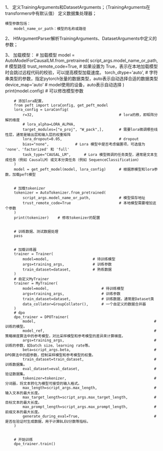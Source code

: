 1、
    定义TrainingArguments和DatasetArguments；（TrainingArguments在transformers中有默认值）
    定义数据集处理器；

    模型参数包括：
        model_name_or_path：模型的名称或路径


2、
    HfArgumentParser解析TrainingArguments、DatasetArguments中定义的参数；

3、
    加载模型：
        # 加载模型
        model = AutoModelForCausalLM.from_pretrained(
            script_args.model_name_or_path,     # 模型路径
            trust_remote_code=True,             # 如果设置为 True，表示在本地加载模型时会跳过远程代码的校验，可以提高模型加载速度。
            torch_dtype='auto',                 # 字符串类型的参数，指定pytorch张量的数据类型，auto表示自动选择合适的数据类型
            device_map='auto'                   # model使用的设备，auto表示自动选择
        )
        print(model.config)    # 可以修改模型参数

        # 添加lora配置，
        from peft import LoraConfig, get_peft_model
        lora_config = LoraConfig(
            r=32,                                       # lora的秩，即矩阵分解的维度
            # lora_alpha=LORA_ALPHA,                        
            target_modules=["o_proj", "W_pack",],       # 需要lora微调哪些线性层，通常是输出层和输入层的权重矩阵
            lora_dropout=0.05,                          # dropout
            bias="none",            # Lora 模型中是否考虑偏置项，可选值为 'none'、'factorized' 和 'full'
            task_type="CAUSAL_LM",      # Lora 模型微调的任务类型，通常是文本生成任务（例如 CausalLM）或文本分类任务（例如 SequenceClassification）
        )
        model = get_peft_model(model, lora_config)      # 根据原模型和lora参数，加载peft模型


        # 加载tokenizer
        tokenizer = AutoTokenizer.from_pretrained(
            script_args.model_name_or_path,             # 模型保存地址
            trust_remote_code=True                      # 本地模型需要增加这个参数
        )
        print(tokenizer)    # 修改tokenizer的配置


        # 训练数据、测试数据处理
        pass


        # 加载训练器
        trainer = Trainer(
            model=model,                    # 待训练模型
            args=training_args,             # 训练参数
            train_dataset=dataset,          # 熟练数据
        )
        # 自定义MyTrainer
        trainer = MyTrainer(
            model=model,                        # 待训练模型
            args=training_args,                 # 训练参数
            train_dataset=dataset,              # 训练数据，通常是Dataset类
            data_collator=GroupCollator(),      # 一个自定义的数据合并器
        )
        # dpo
        dpo_trainer = DPOTrainer(
            model,                                                      # 训练的模型。
            model_ref,                                                  # 策略梯度算法中的参考模型，对比采样模型和参考模型的差异来计算梯度。
            args=training_args,                                         # 训练的参数，如batch size、learning rate等。
            beta=script_args.beta,                                      # DPO算法中的超参数，控制采样模型和参考模型的权重。
            train_dataset=train_dataset,                                # 训练数据集。
            eval_dataset=eval_dataset,                                  # 验证数据集。
            tokenizer=tokenizer,                                        # 分词器，将文本转化为模型可接受的输入格式。
            max_length=script_args.max_length,                          # 输入文本的最大长度。
            max_target_length=script_args.max_target_length,            # 目标文本的最大长度。
            max_prompt_length=script_args.max_prompt_length,            # 前缀文本的最大长度。
            generate_during_eval=True,                                  # 是否在验证时生成数据，用于计算BLEU分数等指标。
        )


        # 开始训练
        dpo_trainer.train()

